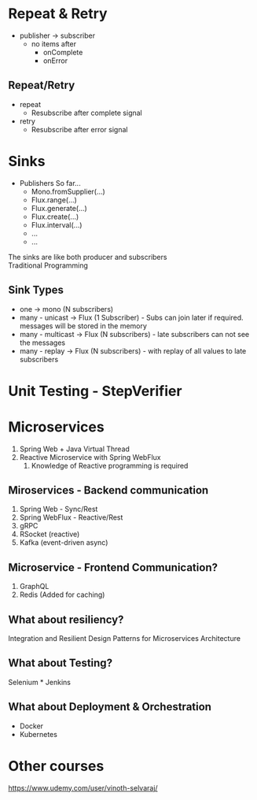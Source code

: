 # Repeat & Retry

* publisher -> subscriber
  * no items after
    * onComplete
    * onError

## Repeat/Retry
* repeat
  * Resubscribe after complete signal
* retry
  * Resubscribe after error signal


# Sinks
* Publishers So far...
  * Mono.fromSupplier(...)
  * Flux.range(...)
  * Flux.generate(...)
  * Flux.create(...)
  * Flux.interval(...)
  * ...
  * ...

The sinks are like both producer and subscribers  
Traditional Programming  


## Sink Types
* one               -> mono (N subscribers)
* many - unicast    -> Flux (1 Subscriber)  - Subs can join later if required. messages will be stored in the memory
* many - multicast  -> Flux (N subscribers) - late subscribers can not see the messages
* many - replay     -> Flux (N subscribers) - with replay of all values to late subscribers

# Unit Testing - StepVerifier

# Microservices
1. Spring Web + Java Virtual Thread
2. Reactive Microservice with Spring WebFlux
   1. Knowledge of Reactive programming is required

## Miroservices - Backend communication
1. Spring Web - Sync/Rest
2. Spring WebFlux - Reactive/Rest
3. gRPC
4. RSocket (reactive)
5. Kafka (event-driven async)

## Microservice - Frontend Communication?
1. GraphQL
2. Redis (Added for caching)

## What about resiliency?
Integration and Resilient Design Patterns for Microservices Architecture

## What about Testing?
Selenium * Jenkins  

## What about Deployment & Orchestration
* Docker
* Kubernetes

# Other courses
https://www.udemy.com/user/vinoth-selvaraj/